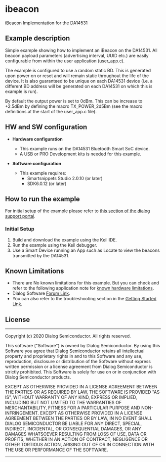 # ibeacon

iBeacon Implementation for the DA14531

## Example description

Simple example showing how to implement an iBeacon on the DA14531. All beacon payload
parameters (advertising interval, UUID etc.) are easily configurable from within the user
application (user_app.c).

The example is configured to use a random static BD. This is generated upon power on
or reset and will remain static throughout the life of the device. It is also guaranteed to
be unique on each DA14531 device (i.e. a different BD address will be generated on each
DA14531 on which this is example is run).

By default the output power is set to 0dBm. This can be increase to +2.5dBm by defining the
macro TX_POWER_2d5Bm (see the macro definitions at the start of the user_app.c file).
 	
## HW and SW configuration


* **Hardware configuration**

	- This example runs on the DA14531 Bluetooth Smart SoC device.
	- A USB or PRO Development kits is needed for this example.
	
* **Software configuration**

	- This example requires:
        * Smartsnippets Studio 2.0.10 (or later)
        * SDK6.0.12 (or later)

## How to run the example

For initial setup of the example please refer to [this section of the dialog support portal](https://www.dialog-semiconductor.com/sites/default/files/sw-example-da1458x-example-setup.pdf).

### Initial Setup

1.  Build and download the example using the Keil IDE. 
2.  Run the example using the Keil debugger.
3.  Use a Smart Device running an App such as Locate to view the beacons transmitted by the DA14531.

## Known Limitations


- There are No known limitations for this example. But you can check and refer to the following application note for
[known hardware limitations](https://www.dialog-semiconductor.com/sites/default/files/da1458x-knownlimitations_2019_01_07.pdf "known hardware limitations").
- Dialog Software [Forum Link](https://support.dialog-semiconductor.com/forums/dialog-smartbond-bluetooth-low-energy-%E2%80%93-software "Forum Link").
- You can also refer to the troubleshooting section in the [Getting Started Link](https://www.dialog-semiconductor.com/sites/default/files/um-b-049_da14585da14586_getting_started_guide_v2.1_0.pdf "DA1585x Getting Started with the Development Kit UM-B-049").


## License


**************************************************************************************

 Copyright (c) 2020 Dialog Semiconductor. All rights reserved.

 This software ("Software") is owned by Dialog Semiconductor. By using this Software
 you agree that Dialog Semiconductor retains all intellectual property and proprietary
 rights in and to this Software and any use, reproduction, disclosure or distribution
 of the Software without express written permission or a license agreement from Dialog
 Semiconductor is strictly prohibited. This Software is solely for use on or in
 conjunction with Dialog Semiconductor products.

 EXCEPT AS OTHERWISE PROVIDED IN A LICENSE AGREEMENT BETWEEN THE PARTIES OR AS
 REQUIRED BY LAW, THE SOFTWARE IS PROVIDED "AS IS", WITHOUT WARRANTY OF ANY KIND,
 EXPRESS OR IMPLIED, INCLUDING BUT NOT LIMITED TO THE WARRANTIES OF MERCHANTABILITY,
 FITNESS FOR A PARTICULAR PURPOSE AND NON-INFRINGEMENT. EXCEPT AS OTHERWISE PROVIDED
 IN A LICENSE AGREEMENT BETWEEN THE PARTIES OR BY LAW, IN NO EVENT SHALL DIALOG
 SEMICONDUCTOR BE LIABLE FOR ANY DIRECT, SPECIAL, INDIRECT, INCIDENTAL, OR
 CONSEQUENTIAL DAMAGES, OR ANY DAMAGES WHATSOEVER RESULTING FROM LOSS OF USE, DATA OR
 PROFITS, WHETHER IN AN ACTION OF CONTRACT, NEGLIGENCE OR OTHER TORTIOUS ACTION,
 ARISING OUT OF OR IN CONNECTION WITH THE USE OR PERFORMANCE OF THE SOFTWARE.

**************************************************************************************
